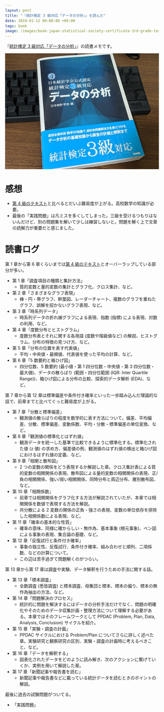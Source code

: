 ```yaml
---
layout: post
title: "『統計検定 3 級対応「データの分析」』を読んだ"
date: 2019-01-12 00:00:00 +09:00
tags: book
image: /images/book-japan-statistical-society-certificate-3rd-grade-textbook.jpg
---
```


『[統計検定 3 級対応「データの分析」](http://www.tokyo-tosho.co.jp/books/ISBN978-4-489-02132-9.html)』の読書メモです。

![表紙](/images/book-japan-statistical-society-certificate-3rd-grade-textbook.jpg)

# 感想

- [第 4 級のテキスト](/2018/12/22/book-japan-statistical-society-certificate-4th-grade-textbook)と比べるとだいぶ難易度が上がる。高校数学の知識が必要。
- 最後の「実践問題」は凡ミスを多くしてしまった。三級を受けるつもりはないんだけど、別の問題集を解いて少しは練習しないと。問題を解く上で文章の読解力が重要だと感じました。

# 読書ログ

第 1 章から第 6 章くらいまでは[第 4 級のテキスト](/2018/12/22/book-japan-statistical-society-certificate-4th-grade-textbook)とオーバーラップしている部分が多い。

- 第 1 章「調査項目の種類と集計方法」
  - 質的変数と量的変数の集計とグラフ化、クロス集計、など。
- 第 2 章「さまざまなグラフ表現」
  - 棒・円・帯グラフ、幹葉図、レーダーチャート、複数のグラフを重ねたグラフ、誤解を招かないグラフ表現、など。
- 第 3 章「時系列データ」
  - 時系列データの折れ線グラフによる表現、指数 (指標) による表現、対数の利用、など。
- 第 4 章「度数分布とヒストグラム」
  - 度数分布表とそれに関する各用語 (度数や階級値など) の解説、ヒストグラム、分布の特徴の見つけ方、など。
- 第 5 章「分布の位置を表す代表値」
  - 平均・中央値・最頻値、代表値を使った平均の計算、など。
- 第 6 章「5 数要約と箱ひげ図」
  - 四分位数、5 数要約 (最小値・第 1 四分位数・中央値・第 3 四分位数・最大値)、データの散らばり (範囲・四分位範囲 (IQR: Inter Quartile Range))、箱ひげ図による分布の比較、探索的データ解析 (EDA)、など。

第 7 章から第 12 章は標準偏差や条件付き確率といった一歩踏み込んだ理論的な話で、前章までと比べてぐっと難易度が上がる。

- 第 7 章「分散と標準偏差」
  - 観測値の散らばりの程度を数学的に表す方法について。偏差、平均偏差、分散、標準偏差、変動係数、平均・分散・標準偏差の単位変換、など。
- 第 8 章「観測値の標準化とはずれ値」
  - 観測データを統一した基準で比較できるように標準化する。標準化された値 (z 値) の求め方、偏差値の例、観測値のはずれ値の検出と箱ひげ図におけるはずれ値の定義、など。
- 第 9 章「相関と散布図」
  - 2 つの変数の関係をどう表現するか解説した章。クロス集計表による質的変数の相関関係の表現、散布図による量的変数の相関関係の表現、正/負の相関関係、強い/弱い相関関係、同時分布と周辺分布、層別散布図、など。
- 第 10 章「相関係数」
  - 前章では相関関係をグラフ化する方法が解説されていたが、本章では相関関係を数値で表現する方法を解説。
  - 共分散による 2 変数の関係の正負・強さの表現、変数の単位依存を排除した相関係数による表現、など。
- 第 11 章「確率の基本的な性質」
  - 確率の意味、同様に確からしい・無作為、基本事象 (根元事象)、ベン図による事象の表現、集合論の基礎、など。
- 第 12 章「反復試行と条件付き確率」
  - 事象の独立性、反復試行、条件付き確率、組み合わせと順列、二項係数、などの計算について。
  - この辺は苦手過ぎて問題解くのがつらい。

第 13 章から第 17 章は調査や実験、データ解釈を行うための手法に関する話。

- 第 13 章「標本調査」
  - 全数調査 (悉皆調査) と標本調査、母集団と標本、標本の偏り、標本の無作為抽出の方法、など。
- 第 14 章「問題解決のプロセス」
  - 統計的に問題を解決するにはデータの分析手法だけでなく、問題の明確化やそのためのデータ収集計画・整理方法について理解する必要がある。本章ではそのフレームワークとして PPDAC (Problem, Plan, Data, Analysis, Conclusion) サイクルを紹介。
- 第 15 章「実験・調査の計画」
  - PPDAC サイクルにおける Problem/Plan についてさらに詳しく述べた章。実験研究と観察研究の区別、実験・調査の計画時に考えるべきこと、など。
- 第 16 章「データを解釈する」
  - 図表化されたデータをどのように読み解き、次のアクションに繋げていくか、実例を用いて解説した章。
- 第 17 章「新聞記事や報告書を読む」
  - 新聞記事や報告書などに載っている統計データを読むときのポイントの解説。

最後に過去の試験問題がついてる。

- 「実践問題」